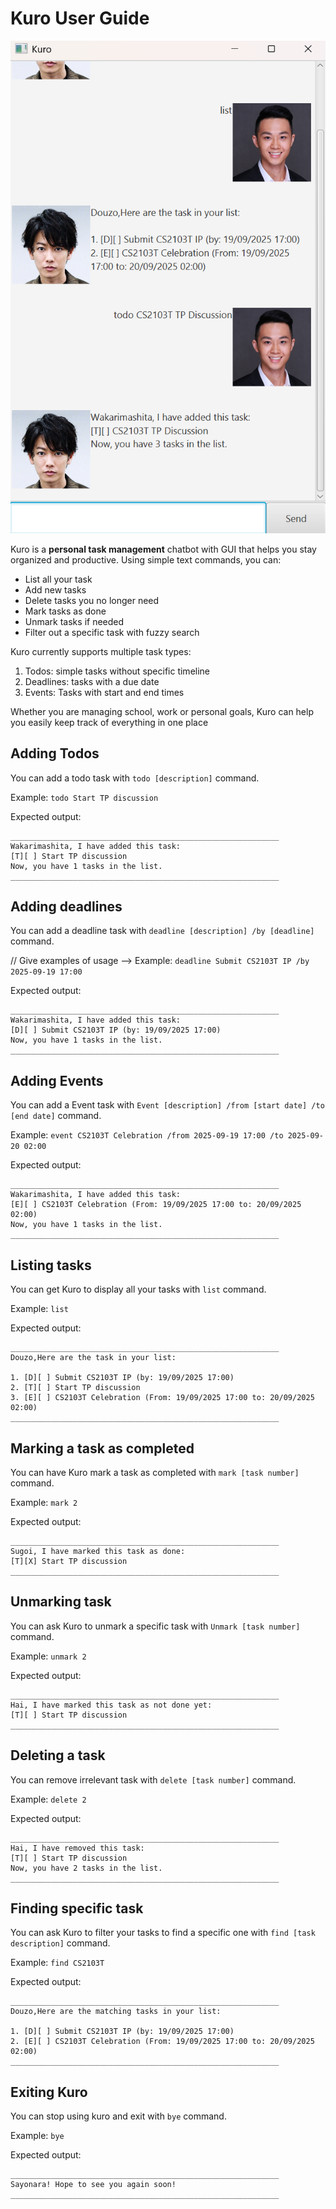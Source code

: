 # Kuro User Guide

<!--- // Update the title above to match the actual product name -->

<!--- // Product screenshot goes here -->
![Image of UI](Ui.png)
<!-- // Product intro goes here --> 

Kuro is a **personal task management** chatbot with GUI that helps you stay organized and productive.
Using simple text commands, you can:
- List all your task
- Add new tasks
- Delete tasks you no longer need
- Mark tasks as done
- Unmark tasks if needed
- Filter out a specific task with fuzzy search

Kuro currently supports multiple task types:
1. Todos: simple tasks without specific timeline
2. Deadlines: tasks with a due date
3. Events: Tasks with start and end times

Whether you are managing school, work or personal goals, Kuro can help you easily keep track of everything in one place

## Adding Todos

<!--- // Describe the action and its outcome. -->
You can add a todo task with `todo [description]` command.

<!--- // Give examples of usage -->
Example: `todo Start TP discussion`

<!--- // A description of the expected outcome goes here -->
Expected output:
```
____________________________________________________________
Wakarimashita, I have added this task:
[T][ ] Start TP discussion
Now, you have 1 tasks in the list.
____________________________________________________________
```
## Adding deadlines

<!--- // Describe the action and its outcome. -->
You can add a deadline task with `deadline [description] /by [deadline]` command.

// Give examples of usage -->
Example: `deadline Submit CS2103T IP /by 2025-09-19 17:00`

<!--- // A description of the expected outcome goes here -->
Expected output:
```
____________________________________________________________
Wakarimashita, I have added this task:
[D][ ] Submit CS2103T IP (by: 19/09/2025 17:00)
Now, you have 1 tasks in the list.
____________________________________________________________
```

## Adding Events

<!--- // Describe the action and its outcome. -->
You can add a Event task with `Event [description] /from [start date] /to [end date]` command.

<!--- // Give examples of usage -->
Example: `event CS2103T Celebration /from 2025-09-19 17:00 /to 2025-09-20 02:00`

<!--- // A description of the expected outcome goes here -->
Expected output:
```
____________________________________________________________
Wakarimashita, I have added this task:
[E][ ] CS2103T Celebration (From: 19/09/2025 17:00 to: 20/09/2025 02:00)
Now, you have 1 tasks in the list.
____________________________________________________________
```

## Listing tasks

<!--- // Describe the action and its outcome. -->
You can get Kuro to display all your tasks with `list` command.

<!--- // Give examples of usage -->
Example: `list`

<!--- // A description of the expected outcome goes here -->
Expected output:
```
____________________________________________________________
Douzo,Here are the task in your list:

1. [D][ ] Submit CS2103T IP (by: 19/09/2025 17:00)
2. [T][ ] Start TP discussion
3. [E][ ] CS2103T Celebration (From: 19/09/2025 17:00 to: 20/09/2025 02:00)
____________________________________________________________
```

## Marking a task as completed

<!--- // Describe the action and its outcome. -->
You can have Kuro mark a task as completed with `mark [task number]` command.

<!--- // Give examples of usage -->
Example: `mark 2`

<!--- // A description of the expected outcome goes here -->
Expected output:
```
____________________________________________________________
Sugoi, I have marked this task as done:
[T][X] Start TP discussion
____________________________________________________________
```

## Unmarking task

<!--- // Describe the action and its outcome. -->
You can ask Kuro to unmark a specific task with `Unmark [task number]` command.

<!--- // Give examples of usage -->
Example: `unmark 2`

<!--- // A description of the expected outcome goes here -->
Expected output:
```
____________________________________________________________
Hai, I have marked this task as not done yet:
[T][ ] Start TP discussion
____________________________________________________________
```

## Deleting a task

<!--- // Describe the action and its outcome. -->
You can remove irrelevant task with `delete [task number]` command.

<!--- // Give examples of usage -->
Example: `delete 2`

<!--- // A description of the expected outcome goes here -->
Expected output:
```
____________________________________________________________
Hai, I have removed this task:
[T][ ] Start TP discussion
Now, you have 2 tasks in the list.
____________________________________________________________
```

## Finding specific task

<!--- // Describe the action and its outcome. -->
You can ask Kuro to filter your tasks to find a specific one with `find [task description]` command.

<!--- // Give examples of usage -->
Example: `find CS2103T`

<!--- // A description of the expected outcome goes here -->
Expected output:
```
____________________________________________________________
Douzo,Here are the matching tasks in your list:

1. [D][ ] Submit CS2103T IP (by: 19/09/2025 17:00)
2. [E][ ] CS2103T Celebration (From: 19/09/2025 17:00 to: 20/09/2025 02:00)
____________________________________________________________
```

## Exiting Kuro

<!--- // Describe the action and its outcome. -->
You can stop using kuro and exit with `bye` command.

<!--- // Give examples of usage-->
Example: `bye`

<!--- // A description of the expected outcome goes here -->
Expected output:
```
____________________________________________________________
Sayonara! Hope to see you again soon!
____________________________________________________________
```